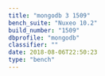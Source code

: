 ```yaml
---
title: "mongodb 3 1509"
bench_suite: "Nuxeo 10.2"
build_number: "1509"
dbprofile: "mongodb"
classifier: ""
date: 2018-08-06T22:50:23
type: "bench"
---
```

